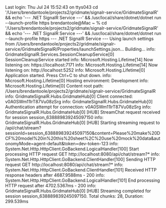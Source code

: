 Last login: Thu Jul 24 15:52:43 on ttys043
cd '/Users/brendantoole/projects2/gridmate/signalr-service/GridmateSignalR' && echo '--- .NET SignalR Service ---' && /usr/local/share/dotnet/dotnet run --launch-profile https
brendantoole@Mac ~ % cd '/Users/brendantoole/projects2/gridmate/signalr-service/GridmateSignalR' && echo '--- .NET SignalR Service ---' && /usr/local/share/dotnet/dotnet run --launch-profile https
--- .NET SignalR Service ---
Using launch settings from /Users/brendantoole/projects2/gridmate/signalr-service/GridmateSignalR/Properties/launchSettings.json...
Building...
info: GridmateSignalR.Services.SessionCleanupService[0]
      SessionCleanupService started
info: Microsoft.Hosting.Lifetime[14]
      Now listening on: https://localhost:7171
info: Microsoft.Hosting.Lifetime[14]
      Now listening on: http://localhost:5252
info: Microsoft.Hosting.Lifetime[0]
      Application started. Press Ctrl+C to shut down.
info: Microsoft.Hosting.Lifetime[0]
      Hosting environment: Development
info: Microsoft.Hosting.Lifetime[0]
      Content root path: /Users/brendantoole/projects2/gridmate/signalr-service/GridmateSignalR
info: GridmateSignalR.Hubs.GridmateHub[0]
      Client connected: v0A0SWm11IrT87Vu08zSrg
info: GridmateSignalR.Hubs.GridmateHub[0]
      Authentication attempt for connection: v0A0SWm11IrT87Vu08zSrg
info: GridmateSignalR.Hubs.GridmateHub[0]
      [HUB] StreamChat request received for session session_638889839245097150
info: GridmateSignalR.Hubs.GridmateHub[0]
      [HUB] Starting streaming request to /api/chat/stream?sessionId=session_638889839245097150&content=Please%20make%20DCF%20model%20in%20this%20sheet%2C%20use%20mock%20data&autonomyMode=agent-default&token=dev-token-123
info: System.Net.Http.HttpClient.GoBackend.LogicalHandler[100]
      Start processing HTTP request GET http://localhost:8080/api/chat/stream?*
info: System.Net.Http.HttpClient.GoBackend.ClientHandler[100]
      Sending HTTP request GET http://localhost:8080/api/chat/stream?*
info: System.Net.Http.HttpClient.GoBackend.ClientHandler[101]
      Received HTTP response headers after 4687.9588ms - 200
info: System.Net.Http.HttpClient.GoBackend.LogicalHandler[101]
      End processing HTTP request after 4702.5367ms - 200
info: GridmateSignalR.Hubs.GridmateHub[0]
      [HUB] Streaming completed for session session_638889839245097150. Total chunks: 28, Duration: 299.539ms

